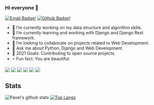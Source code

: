 ### Hi everyone 👋

[![Email Badge!](https://img.shields.io/badge/-Mail-white?style=flat-square&logo=gmail)](mailto:vishalpandeynits@gmail.com)
[![Github Badge!](https://img.shields.io/badge/-vishalpandeyvip-gold?style=flat-square&logo=github&logoColor=black&link=https://github.com/vishalpandeyvip/)](https://www.github.com/vishalpandeyvip/)

- 🔭 I’m currently working on my data structure and algorithm skills.
- 🌱 I’m currently learning and working with Django and Django Rest framework.
- 👯 I’m looking to collaborate on projects related to Web Development.
- 💬 Ask me about Python, Django and Web Development.
- 🔭 2021 Goals: Contributing to open source projects.
- ⚡ Fun fact: You are beautiful.

![](https://img.shields.io/badge/Code-C%2b%2b-informational?style=flat-square&logo=c%2b%2b&logoColor=white&color=blue)
![](https://img.shields.io/badge/Code-JavaScript-informational?style=flat-square&logo=javascript&logoColor=white&color=blue) 
![](https://img.shields.io/badge/Code-Python-informational?style=flat-square&logo=python&logoColor=white&color=blue) 
![](https://img.shields.io/badge/Tools-sqlite-informational?style=flat-square&logo=sqlite&logoColor=white&color=blue)
![](https://img.shields.io/badge/Tools-vue-informational?style=flat-square&logo=vue&logoColor=vue&color=blue)
![](https://img.shields.io/badge/Tools-django-informational?style=flat-square&logo=django&logoColor=white&color=blue)

## Stats
![Pavel's github stats](https://github-readme-stats.vercel.app/api?username=vishalpandeyvip&count_private=true&how_icons=true&include_all_commits=true&hide=contribs&theme=default)
[![Top Langs](https://github-readme-stats.vercel.app/api/top-langs/?username=vishalpandeyvip&count_private=true&layout=compact&langs_count=6&include_all_commits=true&theme=default)](https://github.com/vishalpandeyvip/vishalpandeyvip)
